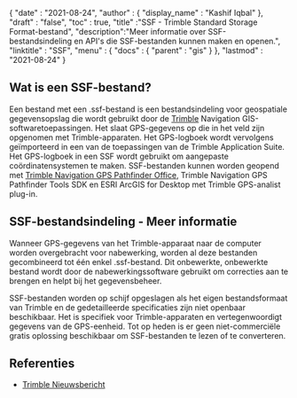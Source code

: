 {
  "date" : "2021-08-24",
  "author" : {
    "display_name" : "Kashif Iqbal"
},
  "draft" : "false",
  "toc" : true,
  "title" :"SSF - Trimble Standard Storage Format-bestand",
  "description":"Meer informatie over SSF-bestandsindeling en API's die SSF-bestanden kunnen maken en openen.",
  "linktitle" : "SSF",
  "menu" : {
    "docs" : {
      "parent" : "gis"
}
},
  "lastmod" : "2021-08-24"
}

## Wat is een SSF-bestand?

Een bestand met een .ssf-bestand is een bestandsindeling voor geospatiale gegevensopslag die wordt gebruikt door de [Trimble](https://www.trimble.com) Navigation GIS-softwaretoepassingen. Het slaat GPS-gegevens op die in het veld zijn opgenomen met Trimble-apparaten. Het GPS-logboek wordt vervolgens geïmporteerd in een van de toepassingen van de Trimble Application Suite. Het GPS-logboek in een SSF wordt gebruikt om aangepaste coördinatensystemen te maken. SSF-bestanden kunnen worden geopend met [Trimble Navigation GPS Pathfinder Office](https://geospatial.trimble.com/en/products/software/office-software), Trimble Navigation GPS Pathfinder Tools SDK en ESRI ArcGIS for Desktop met Trimble GPS-analist plug-in.

## SSF-bestandsindeling - Meer informatie

Wanneer GPS-gegevens van het Trimble-apparaat naar de computer worden overgebracht voor nabewerking, worden al deze bestanden gecombineerd tot één enkel .ssf-bestand. Dit onbewerkte, onbewerkte bestand wordt door de nabewerkingssoftware gebruikt om correcties aan te brengen en helpt bij het gegevensbeheer.

SSF-bestanden worden op schijf opgeslagen als het eigen bestandsformaat van Trimble en de gedetailleerde specificaties zijn niet openbaar beschikbaar. Het is specifiek voor Trimble-apparaten en vertegenwoordigt gegevens van de GPS-eenheid. Tot op heden is er geen niet-commerciële gratis oplossing beschikbaar om SSF-bestanden te lezen of te converteren.

## Referenties

* [Trimble Nieuwsbericht](https://www.trimble.com/news/release.aspx?id=050510b)

